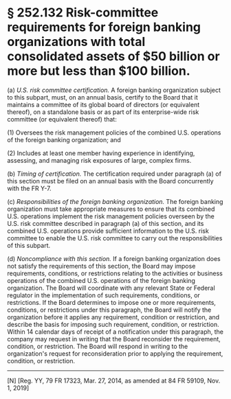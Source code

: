 # § 252.132   Risk-committee requirements for foreign banking organizations with total consolidated assets of $50 billion or more but less than $100 billion.

(a) *U.S. risk committee certification.* A foreign banking organization subject to this subpart, must, on an annual basis, certify to the Board that it maintains a committee of its global board of directors (or equivalent thereof), on a standalone basis or as part of its enterprise-wide risk committee (or equivalent thereof) that:


(1) Oversees the risk management policies of the combined U.S. operations of the foreign banking organization; and


(2) Includes at least one member having experience in identifying, assessing, and managing risk exposures of large, complex firms.


(b) *Timing of certification.* The certification required under paragraph (a) of this section must be filed on an annual basis with the Board concurrently with the FR Y-7.


(c) *Responsibilities of the foreign banking organization.* The foreign banking organization must take appropriate measures to ensure that its combined U.S. operations implement the risk management policies overseen by the U.S. risk committee described in paragraph (a) of this section, and its combined U.S. operations provide sufficient information to the U.S. risk committee to enable the U.S. risk committee to carry out the responsibilities of this subpart.


(d) *Noncompliance with this section.* If a foreign banking organization does not satisfy the requirements of this section, the Board may impose requirements, conditions, or restrictions relating to the activities or business operations of the combined U.S. operations of the foreign banking organization. The Board will coordinate with any relevant State or Federal regulator in the implementation of such requirements, conditions, or restrictions. If the Board determines to impose one or more requirements, conditions, or restrictions under this paragraph, the Board will notify the organization before it applies any requirement, condition or restriction, and describe the basis for imposing such requirement, condition, or restriction. Within 14 calendar days of receipt of a notification under this paragraph, the company may request in writing that the Board reconsider the requirement, condition, or restriction. The Board will respond in writing to the organization's request for reconsideration prior to applying the requirement, condition, or restriction.



---

[N] [Reg. YY, 79 FR 17323, Mar. 27, 2014, as amended at 84 FR 59109, Nov. 1, 2019]




